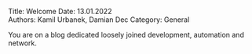 Title: Welcome
Date: 13.01.2022  
Authors: Kamil Urbanek, Damian Dec
Category: General

You are on a blog dedicated loosely joined development, automation and network.

